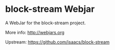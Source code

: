 block-stream Webjar
====================

A WebJar for the block-stream project.

More info: http://webjars.org

Upstream: https://github.com/isaacs/block-stream
